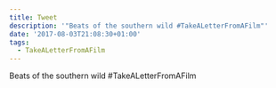 ```yaml
---
title: Tweet
description: '"Beats of the southern wild #TakeALetterFromAFilm"'
date: '2017-08-03T21:08:30+01:00'
tags:
  - TakeALetterFromAFilm
---
```

Beats of the southern wild #TakeALetterFromAFilm
